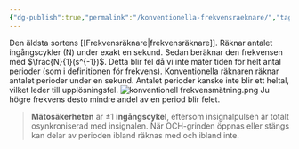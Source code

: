 ```yaml
---
{"dg-publish":true,"permalink":"/konventionella-frekvensraeknare/","tags":["mätteknik"]}
---
```


Den äldsta sortens [[Frekvensräknare\|frekvensräknare]]. Räknar antalet ingångscykler (N) under exakt en sekund. Sedan beräknar den frekvensen med $\frac{N}{1}(s^{-1})$. Detta blir fel då vi inte mäter tiden för helt antal perioder (som i definitionen för frekvens). Konventionella räknaren räknar antalet perioder under en sekund. Antalet perioder kanske inte blir ett heltal, vilket leder till upplösningsfel.
![konventionell frekvensmätning.png](/img/user/images/konventionell%20frekvensm%C3%A4tning.png)
Ju högre frekvens desto mindre andel av en period blir felet.

> **Mätosäkerheten** är $\pm1$ **ingångscykel**, eftersom insignalpulsen är totalt osynkroniserad med insignalen. När OCH-grinden öppnas eller stängs kan delar av perioden ibland räknas med och ibland inte.